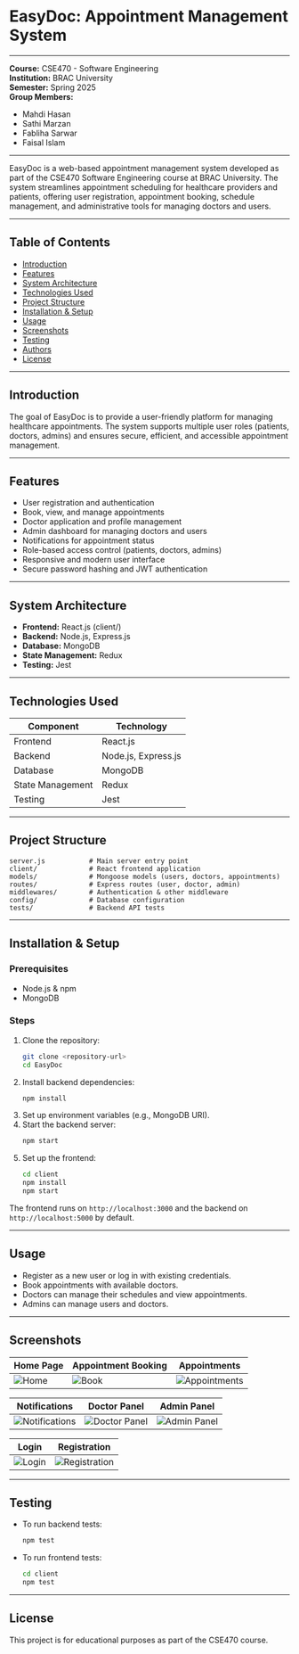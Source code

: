 # EasyDoc: Appointment Management System

---

**Course:** CSE470 - Software Engineering  
**Institution:** BRAC University  
**Semester:** Spring 2025  
**Group Members:**

- Mahdi Hasan
- Sathi Marzan
- Fabliha Sarwar
- Faisal Islam

---

EasyDoc is a web-based appointment management system developed as part of the CSE470 Software Engineering course at BRAC University. The system streamlines appointment scheduling for healthcare providers and patients, offering user registration, appointment booking, schedule management, and administrative tools for managing doctors and users.

---

## Table of Contents

- [Introduction](#introduction)
- [Features](#features)
- [System Architecture](#system-architecture)
- [Technologies Used](#technologies-used)
- [Project Structure](#project-structure)
- [Installation & Setup](#installation--setup)
- [Usage](#usage)
- [Screenshots](#screenshots)
- [Testing](#testing)
- [Authors](#authors)
- [License](#license)

---

## Introduction

The goal of EasyDoc is to provide a user-friendly platform for managing healthcare appointments. The system supports multiple user roles (patients, doctors, admins) and ensures secure, efficient, and accessible appointment management.

---

## Features

- User registration and authentication
- Book, view, and manage appointments
- Doctor application and profile management
- Admin dashboard for managing doctors and users
- Notifications for appointment status
- Role-based access control (patients, doctors, admins)
- Responsive and modern user interface
- Secure password hashing and JWT authentication

---

## System Architecture

- **Frontend:** React.js (client/)
- **Backend:** Node.js, Express.js
- **Database:** MongoDB
- **State Management:** Redux
- **Testing:** Jest

---

## Technologies Used

| Component        | Technology          |
| ---------------- | ------------------- |
| Frontend         | React.js            |
| Backend          | Node.js, Express.js |
| Database         | MongoDB             |
| State Management | Redux               |
| Testing          | Jest                |

---

## Project Structure

```
server.js           # Main server entry point
client/             # React frontend application
models/             # Mongoose models (users, doctors, appointments)
routes/             # Express routes (user, doctor, admin)
middlewares/        # Authentication & other middleware
config/             # Database configuration
tests/              # Backend API tests
```

---

## Installation & Setup

### Prerequisites

- Node.js & npm
- MongoDB

### Steps

1. Clone the repository:
   ```sh
   git clone <repository-url>
   cd EasyDoc
   ```
2. Install backend dependencies:
   ```sh
   npm install
   ```
3. Set up environment variables (e.g., MongoDB URI).
4. Start the backend server:
   ```sh
   npm start
   ```
5. Set up the frontend:
   ```sh
   cd client
   npm install
   npm start
   ```

The frontend runs on `http://localhost:3000` and the backend on `http://localhost:5000` by default.

---

## Usage

- Register as a new user or log in with existing credentials.
- Book appointments with available doctors.
- Doctors can manage their schedules and view appointments.
- Admins can manage users and doctors.

---

## Screenshots

| Home Page                                                                                | Appointment Booking                                                                      | Appointments                                                                                     |
| ---------------------------------------------------------------------------------------- | ---------------------------------------------------------------------------------------- | ------------------------------------------------------------------------------------------------ |
| ![Home](https://github.com/user-attachments/assets/0d93367e-e098-457a-a7b9-406df5dfeac5) | ![Book](https://github.com/user-attachments/assets/56dfcf01-ccd5-401e-9efe-103c15b87c58) | ![Appointments](https://github.com/user-attachments/assets/240c1f8c-187e-4a0c-8206-7dd0701ac9b0) |

| Notifications                                                                                     | Doctor Panel                                                                                     | Admin Panel                                                                                     |
| ------------------------------------------------------------------------------------------------- | ------------------------------------------------------------------------------------------------ | ----------------------------------------------------------------------------------------------- |
| ![Notifications](https://github.com/user-attachments/assets/ed9e63aa-e466-4749-9f13-27a1ab71034b) | ![Doctor Panel](https://github.com/user-attachments/assets/049c2d97-8ec2-4de6-b38b-4976b92a211b) | ![Admin Panel](https://github.com/user-attachments/assets/9cdaf87e-1f54-4ba4-b4c4-e22e5efdeee9) |

| Login                                                                                     | Registration                                                                                     |
| ----------------------------------------------------------------------------------------- | ------------------------------------------------------------------------------------------------ |
| ![Login](https://github.com/user-attachments/assets/e331fb04-f029-4429-8fb9-a0d3951666d5) | ![Registration](https://github.com/user-attachments/assets/d746ccf6-c3cb-4ff2-aee6-bc03247d3065) |

---

## Testing

- To run backend tests:
  ```sh
  npm test
  ```
- To run frontend tests:
  ```sh
  cd client
  npm test
  ```

---

## License

This project is for educational purposes as part of the CSE470 course.
